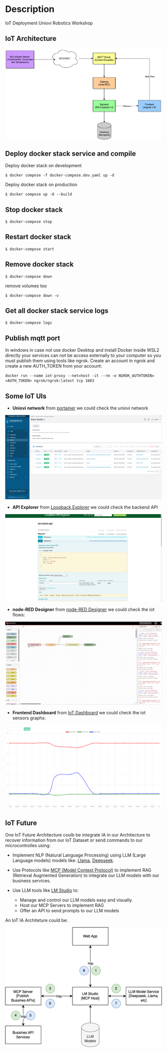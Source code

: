 # Description
IoT Deployment Uniovi Robotics Workshop 

## IoT Architecture
![IoT Architecture](captures/iot_architecture.drawio.png "IoT Architecture")

## Deploy docker stack service and compile
Deploy docker stack on development
```
$ docker compose -f docker-compose.dev.yaml up -d
```

Deploy docker stack on production
```shell
$ docker compose up -d --build
```

## Stop docker stack
```shell
$ docker-compose stop
```

## Restart docker stack
```shell
$ docker-compose start
```

## Remove docker stack
```shell
$ docker-compose down
```

remove volumes too
```shell
$ docker-compose down -v
```

## Get all docker stack service logs
```shell
$ docker-compose logs
```

## Publish mqtt port
In windows in case not use docker Desktop and install Docker inside WSL2 directly your services can not be access externally to your computer so you must publish them using tools like ngrok. Create an account in ngrok and create a new AUTH_TOKEN from your account:

```shell
docker run --name iot-proxy --net=host -it --rm -e NGROK_AUTHTOKEN=<AUTH_TOKEN> ngrok/ngrok:latest tcp 1883
```

## Some IoT UIs

- **Uniovi network** from [portainer](https://localhost:9443) we could check the uniovi network

![IoT Docker Stack](captures/iot_stack.png "IoT Docker Stack")

- **API Explorer** from [Loopback Explorer](http://localhost:3000/explorer) we could check the backend API

![API Explorer](captures/api-explorer.png "API Explorer")

- **node-RED Designer** from [node-RED Designer](http://localhost:1880) we could check the iot flows:

![node-RED Designer](captures/node-RED_designer.png "node-RED Designer")

- **Frontend Dashboard** from [IoT Dashboard](http://localhost:4200) we could check the iot sensors graphs:
 
![IoT Frontend Realtime](captures/iot_frontend.png "IoT Frontend Realtime")

## IoT Future

One IoT Future Architecture coulb be integrate IA in our Architecture to recover information from our IoT Dataset or send commands to our microcontrolles using:

- Implement NLP (Natural Language Processing) using LLM (Large Language models) models like: [Llama](https://www.llama.com/), [Deepseek](https://www.deepseek.com/).

- Use Protocols like [MCP (Model Context Protocol)](https://modelcontextprotocol.io/docs/getting-started/intro) to implement RAG (Retrieval Augmented Generation) to integrate our LLM models with our business services.

- Use LLM tools like [LM Studio](https://lmstudio.ai/) to:
    - Manage and control our LLM models easy and visually.
    - Host our MCP Servers to implement RAG
    - Offer an API to send prompts to our LLM models

An IoT IA Architeture could be:

![IoT Ia](Iot_IA.png)